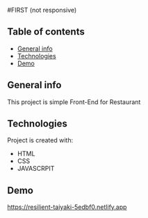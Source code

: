 #FIRST (not responsive)


## Table of contents
* [General info](#general-info)
* [Technologies](#technologies)
* [Demo](#demo)

## General info
This project is simple Front-End for Restaurant 
	
## Technologies
Project is created with:
* HTML
* CSS
* JAVASCRPIT

## Demo
https://resilient-taiyaki-5edbf0.netlify.app
